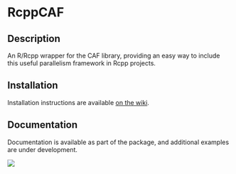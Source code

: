 RcppCAF
==========

Description
-------------
An R/Rcpp wrapper for the CAF library, providing an easy way to include this useful parallelism framework in Rcpp projects. 

Installation
-------------
Installation instructions are available [on the wiki](https://github.com/grantbrown/RcppCAF/wiki/Installation). 

Documentation
--------------
Documentation is available as part of the package, and additional examples are under development. 


<img src="https://travis-ci.org/grantbrown/RcppCAF.svg"/>
